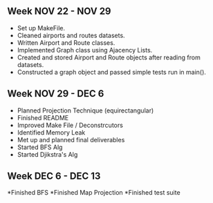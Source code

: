 
## Week NOV 22 - NOV 29 
* Set up MakeFile. 
* Cleaned airports and routes datasets.
* Written Airport and Route classes. 
* Implemented Graph class using Ajacency Lists.
* Created and stored Airport and Route objects after reading from datasets. 
* Constructed a graph object and passed simple tests run in main().

## Week NOV 29 - DEC 6 
* Planned Projection Technique (equirectangular)
* Finished README
* Improved Make File / Deconstrcutors
* Identified Memory Leak 
* Met up and planned final deliverables
* Started BFS Alg
* Started Djikstra's Alg
## Week DEC 6 - DEC 13
*Finished BFS
*Finished Map Projection
*Finished test suite
